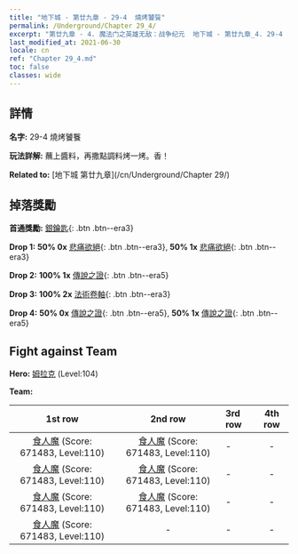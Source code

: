 ```yaml
---
title: "地下城 - 第廿九章 - 29-4  燒烤饕餮"
permalink: /Underground/Chapter 29_4/
excerpt: "第廿九章 - 4. 魔法门之英雄无敌：战争纪元  地下城 - 第廿九章_4. 29-4  燒烤饕餮"
last_modified_at: 2021-06-30
locale: cn
ref: "Chapter 29_4.md"
toc: false
classes: wide
---
```


## 詳情

 **名字:** 29-4  燒烤饕餮

 **玩法詳解:**       蘸上醬料，再撒點調料烤一烤。香！

 **Related to:** [地下城 第廿九章](/cn/Underground/Chapter 29/)

## 掉落獎勵

 **首通獎勵:** [銀鑰匙](/cn/Items/con_693/){: .btn .btn--era3}

 **Drop 1:** **50% 0x** [悲痛欲絕](/cn/Items/her_458/){: .btn .btn--era3}, **50% 1x** [悲痛欲絕](/cn/Items/her_458/){: .btn .btn--era3}

 **Drop 2:** **100% 1x** [傳說之證](/cn/Items/mat_102/){: .btn .btn--era5}

 **Drop 3:** **100% 2x** [法術卷軸](/cn/Items/con_694/){: .btn .btn--era3}

 **Drop 4:** **50% 0x** [傳說之證](/cn/Items/mat_102/){: .btn .btn--era5}, **50% 1x** [傳說之證](/cn/Items/mat_102/){: .btn .btn--era5}


## Fight against Team
 **Hero:** [姆拉克](/cn/heroes/Mullich/) (Level:104)

 **Team:**


  | 1st row | 2nd row | 3rd row | 4th row |
  |:----:|:----:|:----|:----:|
  | [食人魔](/cn/units/Ogre/) (Score: 671483, Level:110)  | [食人魔](/cn/units/Ogre/) (Score: 671483, Level:110)  | - | - |
  | [食人魔](/cn/units/Ogre/) (Score: 671483, Level:110)  | [食人魔](/cn/units/Ogre/) (Score: 671483, Level:110)  | - | - |
  | [食人魔](/cn/units/Ogre/) (Score: 671483, Level:110)  | [食人魔](/cn/units/Ogre/) (Score: 671483, Level:110)  | - | - |
  | [食人魔](/cn/units/Ogre/) (Score: 671483, Level:110)  | - | - | - |


